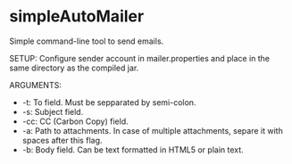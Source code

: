 # simpleAutoMailer

Simple command-line tool to send emails.

SETUP: 
Configure sender account in mailer.properties and place in the same directory as the compiled jar.

ARGUMENTS:
  - -t: To field. Must be sepparated by semi-colon.
  - -s: Subject field.
  - -cc: CC (Carbon Copy) field.
  - -a: Path to attachments. In case of multiple attachments, separe it with spaces after this flag.
  - -b: Body field. Can be text formatted in HTML5 or plain text.

